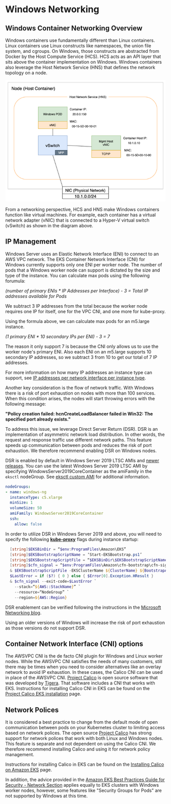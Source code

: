 # Windows Networking

## Windows Container Networking Overview
Windows containers use fundamentally different than Linux containers. Linux containers use Linux constructs like namespaces, the union file system, and cgroups. On Windows, those constructs are abstracted from Docker by the Host Compute Service (HCS). HCS acts as an API layer that sits above the container implementation on Windows. Windows containers also leverage the Host Network Service (HNS) that defines the network topology on a node. 

![](./images/windows-networking.png)

From a networking perspective, HCS and HNS make Windows containers function like virtual machines. For example, each container has a virtual network adapter (vNIC) that is connected to a Hyper-V virtual switch (vSwitch) as shown in the diagram above.

## IP Management
Windows Server uses an Elastic Network Interface (ENI) to connect to an AWS VPC network. The EKS Container Network Interface (CNI) for Windows currently supports only one ENI per worker node. The number of pods that a Windows worker node can support is dictated by the size and type of the instance. You can calculate max pods using the following forumula: 

_(number of primary ENIs * IP Addresses per Interface) - 3 = Total IP addresses available for Pods_

We subtract 3 IP addresses from the total because the worker node requires one IP for itself, one for the VPC CNI, and one more for kube-proxy. 

Using the formula above, we can calculate max pods for an m5.large instance. 

_(1 primary ENI * 10 secondary IPs per ENI) - 3 = 7_

The reason it only support 7 is because the CNI only allows us to use the worker node's primary ENI. Also each ENI on an m5.large supports 10 secondary IP addresses, so we subtract 3 from 10 to get our total of 7 IP addresses.

For more information on how many IP addresses an instance type can support, see [IP addresses per network interface per instance type](https://docs.aws.amazon.com/AWSEC2/latest/UserGuide/using-eni.html#AvailableIpPerENI). 

Another key consideration is the flow of network traffic. With Windows there is a risk of port exhaustion on nodes with more than 100 services. When this condition arises, the nodes will start throwing errors with the following message:

**"Policy creation failed: hcnCreateLoadBalancer failed in Win32: The specified port already exists."**

To address this issue, we leverage Direct Server Return (DSR). DSR is an implementation of asymmetric network load distribution. In other words, the request and response traffic use different network paths. This feature speeds up communication between pods and reduces the risk of port exhaustion. We therefore recommend enabling DSR on Windows nodes. 

DSR is enabled by default in Windows Server 2019 LTSC AMIs and [newer releases](licensing.md). You can use the latest Windows Server 2019 LTSC AMI by specifying WindowsServer2019CoreContainer as the amiFamily in the `eksctl` nodeGroup. See [eksctl custom AMI](https://eksctl.io/usage/custom-ami-support/) for additional information. 

```yaml
nodeGroups:
- name: windows-ng
  instanceType: c5.xlarge
  minSize: 1
  volumeSize: 50
  amiFamily: WindowsServer2019CoreContainer
  ssh:
    allow: false
```
In order to utilize DSR in Windows Server 2019 and above, you will need to specify the following [**kube-proxy**](https://kubernetes.io/docs/setup/production-environment/windows/intro-windows-in-kubernetes/) flags during instance startup:

```powershell
  [string]$EKSBinDir = “$env:ProgramFiles\Amazon\EKS”
  [string]$EKSBootstrapScriptName = ‘Start-EKSBootstrap.ps1’
  [string]$EKSBootstrapScriptFile = “$EKSBinDir\$EKSBootstrapScriptName”
  [string]$cfn_signal = “$env:ProgramFiles\Amazon\cfn-bootstrap\cfn-signal.exe”
  & $EKSBootstrapScriptFile -EKSClusterName ${ClusterName} ${BootstrapArguments} --feature-gates=“WinDSR=true” --enable-dsr=true 3>&1 4>&1 5>&1 6>&1
  $LastError = if ($?) { 0 } else { $Error[0].Exception.HResult }
  & $cfn_signal --exit-code=$LastError `
    --stack=“${AWS::StackName}” `
    --resource=“NodeGroup” `
    --region=${AWS::Region} 
```

DSR enablement can be verified following the instructions in the [Microsoft Networking blog](https://techcommunity.microsoft.com/t5/networking-blog/direct-server-return-dsr-in-a-nutshell/ba-p/693710).

Using an older versions of Windows will increase the risk of port exhaustion as those versions do not support DSR. 

## Container Network Interface (CNI) options
The AWSVPC CNI is the de facto CNI plugin for Windows and Linux worker nodes. While the AWSVPC CNI satisfies the needs of many customers, still there may be times when you need to consider alternatives like an overlay network to avoid IP exhaustion. In these cases, the Calico CNI can be used in place of the AWSVPC CNI. [Project Calico](https://www.projectcalico.org/) is open source software that was developed by [Tigera](https://www.tigera.io/). That software includes a CNI that works with EKS. Instructions for installing Calico CNI in EKS can be found on the [Project Calico EKS installation](https://docs.projectcalico.org/getting-started/kubernetes/managed-public-cloud/eks) page.

## Network Polices 
It is considered a best practice to change from the default mode of open communication between pods on your Kubernetes cluster to limiting access based on network polices. The open source [Project Calico](https://www.tigera.io/tigera-products/calico/) has strong support for network polices that work with both Linux and Windows nodes. This feature is separate and not dependent on using the Calico CNI. We therefore recommend installing Calico and using it for network policy management. 

Instructions for installing Calico in EKS can be found on the [Installing Calico on Amazon EKS](https://docs.aws.amazon.com/eks/latest/userguide/calico.html) page.

In addition, the advice provided in the [Amazon EKS Best Practices Guide for Security - Network Section](https://aws.github.io/aws-eks-best-practices/security/docs/network/) applies equally to EKS clusters with Windows worker nodes, however, some features like "Security Groups for Pods" are not supported by Windows at this time.
